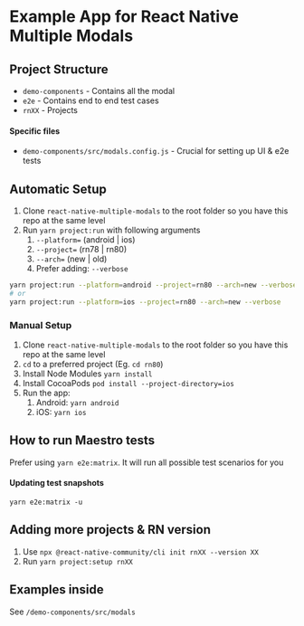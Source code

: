 # Example App for React Native Multiple Modals

## Project Structure

- `demo-components` - Contains all the modal
- `e2e` - Contains end to end test cases
- `rnXX` - Projects

#### Specific files

- `demo-components/src/modals.config.js` - Crucial for setting up UI & e2e tests

## Automatic Setup

1. Clone `react-native-multiple-modals` to the root folder so you have this repo at the same level
1. Run `yarn project:run` with following arguments
   1. `--platform=` (android | ios)
   1. `--project=` (rn78 | rn80)
   1. `--arch=` (new | old)
   1. Prefer adding: `--verbose`

```sh
yarn project:run --platform=android --project=rn80 --arch=new --verbose
# or
yarn project:run --platform=ios --project=rn80 --arch=new --verbose
```

### Manual Setup

1. Clone `react-native-multiple-modals` to the root folder so you have this repo at the same level
1. `cd` to a preferred project (Eg. `cd rn80`)
1. Install Node Modules `yarn install`
1. Install CocoaPods `pod install --project-directory=ios`
1. Run the app:
   1. Android: `yarn android`
   1. iOS: `yarn ios`

## How to run Maestro tests

Prefer using `yarn e2e:matrix`. It will run all possible test scenarios for you

#### Updating test snapshots

`yarn e2e:matrix -u`

## Adding more projects & RN version

1. Use `npx @react-native-community/cli init rnXX --version XX`
2. Run `yarn project:setup rnXX`

## Examples inside

See `/demo-components/src/modals`
